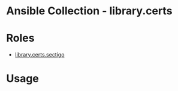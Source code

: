 # Ansible Collection - library.certs


Roles
===========

* [library.certs.sectigo](roles/sectigo)


Usage
===========


